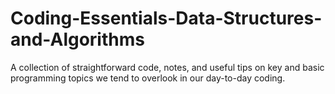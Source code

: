 # Coding-Essentials-Data-Structures-and-Algorithms
A collection of straightforward code, notes, and useful tips on key and basic programming topics we tend to overlook in our day-to-day coding.
